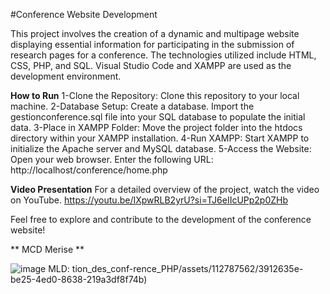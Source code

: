#Conference Website Development

This project involves the creation of a dynamic and multipage website displaying essential information for participating in the submission of research pages for a conference. The technologies utilized include HTML, CSS, PHP, and SQL. Visual Studio Code and XAMPP are used as the development environment.

**How to Run**
  1-Clone the Repository: Clone this repository to your local machine.
  2-Database Setup:
    Create a database.
    Import the gestionconference.sql file into your SQL database to populate the initial data.
  3-Place in XAMPP Folder:
    Move the project folder into the htdocs directory within your XAMPP installation.
  4-Run XAMPP:
    Start XAMPP to initialize the Apache server and MySQL database.
  5-Access the Website:
    Open your web browser. Enter the following URL: http://localhost/conference/home.php

**Video Presentation**
For a detailed overview of the project, watch the video on YouTube. https://youtu.be/IXpwRLB2yrU?si=TJ6eIIcUPp2p0ZHb

Feel free to explore and contribute to the development of the conference website!


** MCD  Merise **

![image](https://github.com/Lemiar/Gestion_des_conf-rence_PHP/assets/112787562/b4d1e720-e5d8-4920-8705-bc09641223ab)
MLD:
tion_des_conf-rence_PHP/assets/112787562/3912635e-be25-4ed0-8638-219a3df8f74b)

